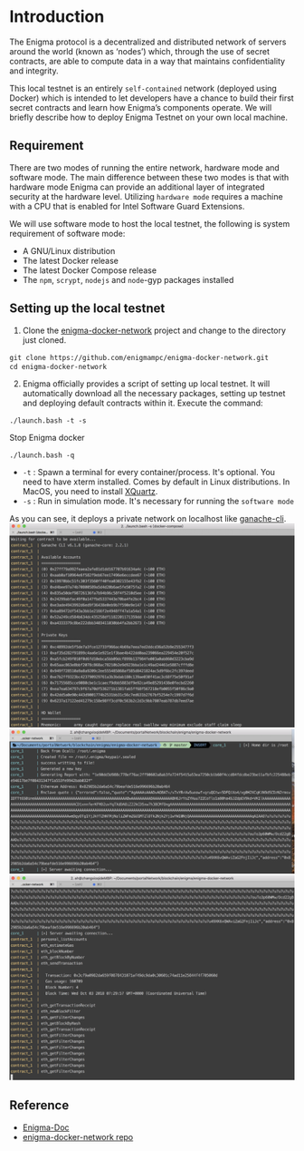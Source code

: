 # Introduction

The Enigma protocol is a decentralized and distributed network of servers around the world (known as ‘nodes’) which, through the use of secret contracts, are able to compute data in a way that maintains confidentiality and integrity.

This local testnet is an entirely `self-contained` network (deployed using Docker) which is intended to let developers have a chance to build their first secret contracts and learn how Enigma’s components operate. We will briefly describe how to deploy Enigma Testnet on your own local machine.

## Requirement

There are two modes of running the entire network, hardware mode and software mode. The main difference between these two modes is that with hardware mode Enigma can provide an additional layer of integrated security at the hardware level. Utilizing `hardware mode` requires a machine with a CPU that is enabled for Intel Software Guard Extensions.

We will use software mode to host the local testnet, the following is system requirement of software mode:

- A GNU/Linux distribution
- The latest Docker release
- The latest Docker Compose release
- The `npm`, `scrypt`, `nodejs` and `node`-gyp packages installed

## Setting up the local testnet

1. Clone the [enigma-docker-network](https://github.com/enigmampc/enigma-docker-network) project and change to the directory just cloned.
```
git clone https://github.com/enigmampc/enigma-docker-network.git
cd enigma-docker-network
```

2. Enigma officially provides a script of setting up local testnet. It will automatically download all the necessary packages, setting up testnet and deploying default contracts within it. Execute the command:
```
./launch.bash -t -s
```

Stop Enigma docker
```
./launch.bash -q
```

- `-t` : Spawn a terminal for every container/process. It's optional. You need to have xterm installed. Comes by default in Linux distributions. In MacOS, you need to install [XQuartz](https://www.xquartz.org/).
- `-s` : Run in simulation mode. It's necessary for running the `software mode`

As you can see, it deploys a private network on localhost like [ganache-cli](https://github.com/trufflesuite/ganache-cli).
![network](../../assets/network.png)
![core](../../assets/core.png)
![contract](../../assets/contract.png)

## Reference

- [Enigma-Doc](http://enigma.co/protocol/index.html)
- [enigma-docker-network repo](https://github.com/enigmampc/enigma-docker-network)
